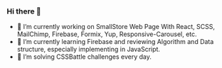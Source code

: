 ### Hi there 👋

- 🔭 I’m currently working on SmallStore Web Page With React, SCSS, MailChimp, Firebase, Formix, Yup, Responsive-Carousel, etc.
- 🌱 I’m currently learning Firebase and reviewing Algorithm and Data structure, especially implementing in JavaScript.
- 🤔 I’m solving CSSBattle challenges every day.

<!--
**hazedrops/hazedrops** is a ✨ _special_ ✨ repository because its `README.md` (this file) appears on your GitHub profile.

Here are some ideas to get you started:

- 🔭 I’m currently working on SmallStore Web Page With React, SCSS, Formix, Yup, Responsive-Carousel, etc.
- 🌱 I’m currently learning Shopify theme development
- 👯 I’m looking to collaborate on ...
- 🤔 I’m looking for help with ...
- 💬 Ask me about ...
- 📫 How to reach me: ...
- 😄 Pronouns: ...
- ⚡ Fun fact: ...
-->
